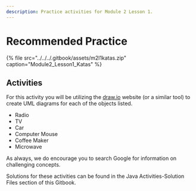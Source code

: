 ```yaml
---
description: Practice activities for Module 2 Lesson 1.
---
```


# Recommended Practice

{% file src="../../../.gitbook/assets/m2l1katas.zip" caption="Module2\_Lesson1\_Katas" %}

## Activities <a id="activities"></a>

For this activity you will be utilizing the [draw.io](http://draw.io) website \(or a similar tool\) to create UML diagrams for each of the objects listed. 

* Radio
* TV
* Car
* Computer Mouse
* Coffee Maker
* Microwave

As always, we do encourage you to search Google for information on challenging concepts.

Solutions for these activities can be found in the Java Activities-Solution Files section of this Gitbook. 

